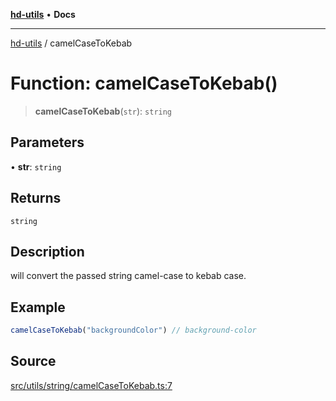 [**hd-utils**](../README.md) • **Docs**

***

[hd-utils](../globals.md) / camelCaseToKebab

# Function: camelCaseToKebab()

> **camelCaseToKebab**(`str`): `string`

## Parameters

• **str**: `string`

## Returns

`string`

## Description

will convert the passed string camel-case to kebab case.

## Example

```ts
camelCaseToKebab("backgroundColor") // background-color
```

## Source

[src/utils/string/camelCaseToKebab.ts:7](https://github.com/AhmadHddad/h-utils/blob/8e9e542f98b1a43a336ce585dc8666b21b0e894d/src/utils/string/camelCaseToKebab.ts#L7)
